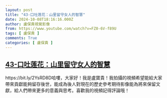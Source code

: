 ```yaml
---
layout: post
title: "43-口吐莲花：山里留守女人的智慧"
date: 2024-10-08T18:16:16.000Z
author: 盧保貴視覺影像
from: https://www.youtube.com/watch?v=FZ0-6V-f89U
tags: [ 盧保貴 ]
comments: True
categories: [ 盧保貴 ]
---
```

<!--1728411376000-->
[43-口吐莲花：山里留守女人的智慧](https://www.youtube.com/watch?v=FZ0-6V-f89U)
------

<div>
https://bit.ly/2YsRD8D哈嘍，大家好！我是盧寶貴！我拍攝的視頻希望能給大家帶來貢獻能夠留存後世，能成為後人對現在的歷史參考期待影像能為將來保留文獻，給人們帶來更多的意義與思考。喜歡我的視頻記得評論哦！
</div>
